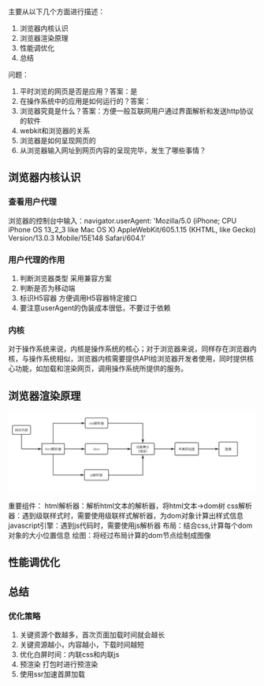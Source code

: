主要从以下几个方面进行描述：
1. 浏览器内核认识
2. 浏览器渲染原理
3. 性能调优化
4. 总结

问题：
1. 平时浏览的网页是否是应用？答案：是
2. 在操作系统中的应用是如何运行的？答案：
3. 浏览器究竟是什么？答案：方便一般互联网用户通过界面解析和发送http协议的软件
4. webkit和浏览器的关系
5. 浏览器是如何呈现网页的
6. 从浏览器输入网址到网页内容的呈现完毕，发生了哪些事情？

## 浏览器内核认识

### 查看用户代理
浏览器的控制台中输入：navigator.userAgent: 'Mozilla/5.0 (iPhone; CPU iPhone OS 13_2_3 like Mac OS X) AppleWebKit/605.1.15 (KHTML, like Gecko) Version/13.0.3 Mobile/15E148 Safari/604.1'

### 用户代理的作用
1. 判断浏览器类型 采用兼容方案
2. 判断是否为移动端
3. 标识H5容器 方便调用H5容器特定接口
4. 要注意userAgent的伪装成本很低，不要过于依赖

### 内核
对于操作系统来说，内核是操作系统的核心；对于浏览器来说，同样存在浏览器内核，与操作系统相似，浏览器内核需要提供API给浏览器开发者使用，同时提供核心功能，如加载和渲染网页，调用操作系统所提供的服务。

## 浏览器渲染原理
![avatar](https://github.com/liangshuangs/vue-study/blob/main/img/img1.png)

重要组件：
html解析器：解析html文本的解析器，将html文本->dom树
css解析器：遇到级联样式时，需要使用级联样式解析器，为dom对象计算出样式信息
javascript引擎：遇到js代码时，需要使用js解析器
布局：结合css,计算每个dom对象的大小位置信息
绘图：将经过布局计算的dom节点绘制成图像

## 性能调优化

## 总结

















### 优化策略
1. 关键资源个数越多，首次页面加载时间就会越长
2. 关键资源越小，内容越小，下载时间越短
3. 优化白屏时间：内联css和内联js
4. 预渲染 打包时进行预渲染
5. 使用ssr加速首屏加载